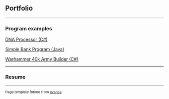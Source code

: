 ## Portfolio

---

### Program examples

[DNA Processor (C#)](https://github.com/jamclaub/DNAcore3.git)


[Simple Bank Program (Java)](https://github.com/jamclaub/JavaBank.git)


[Warhammer 40k Army Builder (C#)](https://github.com/Ian1993/352-Semester-Group-Project.git)

---
 ### Resume 
 [](<img src = "images/Resume.pdf?raw=true"/>)
 
 
 ---
<p style="font-size:11px">Page template forked from <a href="https://github.com/evanca/quick-portfolio">evanca</a></p>
<!-- Remove above link if you don't want to attibute -->
